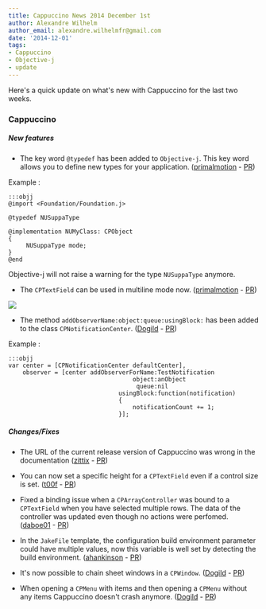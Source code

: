 ```yaml
---
title: Cappuccino News 2014 December 1st
author: Alexandre Wilhelm
author_email: alexandre.wilhelmfr@gmail.com
date: '2014-12-01'
tags:
- Cappuccino
- Objective-j
- update
---
```


Here's a quick update on what's new with Cappuccino for the last two weeks.

### Cappuccino

##### New features

- The key word `@typedef` has been added to `Objective-j`. This key word allows you to define new types for your application. ([primalmotion](https://github.com/primalmotion) - [PR](https://github.com/cappuccino/cappuccino/pull/2254))

Example :

    :::objj
    @import <Foundation/Foundation.j>

    @typedef NUSuppaType

    @implementation NUMyClass: CPObject
    {
         NUSuppaType mode;
    }
    @end

Objective-j will not raise a warning for the type `NUSuppaType` anymore.

- The `CPTextField` can be used in multiline mode now. ([primalmotion](https://github.com/primalmotion) - [PR](https://github.com/cappuccino/cappuccino/pull/2257))

[![](/img/cpo-uploads/2014/12/CPTextField-multiline.png)](/img/cpo-uploads/2014/12/CPTextField-multiline.png)

- The method `addObserverName:object:queue:usingBlock:` has been added to the class `CPNotificationCenter`. ([Dogild](https://github.com/Dogild) - [PR](https://github.com/cappuccino/cappuccino/pull/2261))

Example :

    :::objj
    var center = [CPNotificationCenter defaultCenter],
        observer = [center addObserverForName:TestNotification
                                       object:anObject
                                        queue:nil
                                   usingBlock:function(notification)
                                   {
                                       notificationCount += 1;
                                   }];

##### Changes/Fixes

- The URL of the current release version of Cappuccino was wrong in the documentation ([zittix](https://github.com/zittix) - [PR](https://github.com/cappuccino/cappuccino/pull/2266))

- You can now set a specific height for a `CPTextField` even if a control size is set. ([t00f](https://github.com/t00f) - [PR](https://github.com/cappuccino/cappuccino/pull/2258))

- Fixed a binding issue when a `CPArrayController` was bound to a `CPTextField` when you have selected multiple rows. The data of the controller was updated even though no actions were perfomed. ([daboe01](https://github.com/daboe01) - [PR](https://github.com/cappuccino/cappuccino/pull/2164))

- In the `JakeFile` template, the configuration build environment parameter could have multiple values, now this variable is well set by detecting the build environment. ([ahankinson](https://github.com/ahankinson) - [PR](https://github.com/cappuccino/cappuccino/pull/2255))

- It's now possible to chain sheet windows in a `CPWindow`. ([Dogild](https://github.com/Dogild) - [PR](https://github.com/cappuccino/cappuccino/pull/2238))

- When opening a `CPMenu` with items and then opening a `CPMenu` without any items Cappuccino doesn't crash anymore. ([Dogild](https://github.com/Dogild) - [PR](https://github.com/cappuccino/cappuccino/pull/2260))

